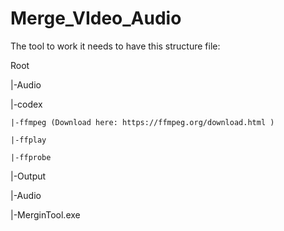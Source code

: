 # Merge_VIdeo_Audio

The tool to work it needs to have this structure file:

Root

|-Audio

|-codex

    |-ffmpeg (Download here: https://ffmpeg.org/download.html )
  
    |-ffplay
  
    |-ffprobe
  
|-Output

|-Audio

|-MerginTool.exe


